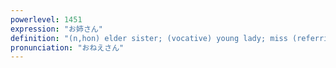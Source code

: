 ```yaml
---
powerlevel: 1451
expression: "お姉さん"
definition: "(n,hon) elder sister; (vocative) young lady; miss (referring to a waitress, etc.); ma'am (used by geisha to refer to their superiors); (P)"
pronunciation: "おねえさん"
---
```


